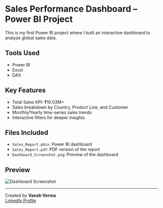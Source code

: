 # Sales Performance Dashboard – Power BI Project

This is my first Power BI project where I built an interactive dashboard to analyze global sales data.

## Tools Used
- Power BI
- Excel
- DAX

## Key Features
- Total Sales KPI: ₹10.03M+
- Sales breakdown by Country, Product Line, and Customer
- Monthly/Yearly time-series sales trends
- Interactive filters for deeper insights

## Files Included
- `Sales_Report.pbix`: Power BI dashboard
- `Sales_Report.pdf`: PDF version of the report
- `Dashboard_Screenshot.png`: Preview of the dashboard

## Preview

![Dashboard Screenshot](<img width="1499" height="858" alt="Screenshot 2025-07-21 154947" src="https://github.com/user-attachments/assets/688461f9-0dcd-43a6-beda-782899788438" />
)

---

Created by **Vansh Verma**  
[LinkedIn Profile](https://www.linkedin.com/in/vansh-verma-32610a32b)
